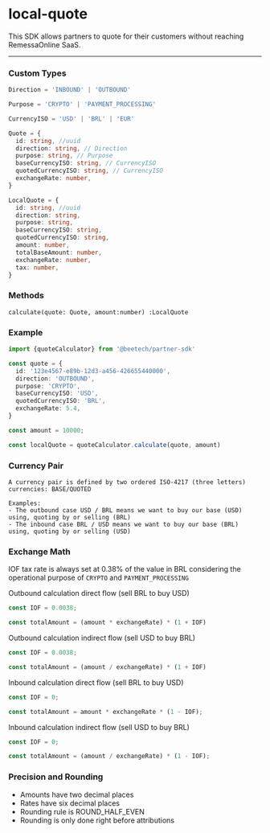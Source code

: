 # local-quote
This SDK allows partners to quote for their customers without reaching RemessaOnline SaaS.

---


### Custom Types


``` typescript
Direction = 'INBOUND' | 'OUTBOUND'

Purpose = 'CRYPTO' | 'PAYMENT_PROCESSING'

CurrencyISO = 'USD' | 'BRL' | 'EUR'

Quote = {
  id: string, //uuid
  direction: string, // Direction
  purpose: string, // Purpose
  baseCurrencyISO: string, // CurrencyISO
  quotedCurrencyISO: string, // CurrencyISO
  exchangeRate: number,
}

LocalQuote = {
  id: string, //uuid
  direction: string,
  purpose: string,
  baseCurrencyISO: string,
  quotedCurrencyISO: string,
  amount: number,
  totalBaseAmount: number,
  exchangeRate: number,
  tax: number,
}
```
### Methods
`calculate(quote: Quote, amount:number) :LocalQuote`
### Example
``` typescript
import {quoteCalculator} from '@beetech/partner-sdk'

const quote = {
  id: '123e4567-e89b-12d3-a456-426655440000',
  direction: 'OUTBOUND',
  purpose: 'CRYPTO',
  baseCurrencyISO: 'USD',
  quotedCurrencyISO: 'BRL',
  exchangeRate: 5.4,
}

const amount = 10000;

const localQuote = quoteCalculator.calculate(quote, amount)
```



### Currency Pair
```
A currency pair is defined by two ordered ISO-4217 (three letters) currencies: BASE/QUOTED

Examples:
- The outbound case USD / BRL means we want to buy our base (USD) using, quoting by or selling (BRL)
- The inbound case BRL / USD means we want to buy our base (BRL) using, quoting by or selling (USD)
```

### Exchange Math

IOF tax rate is always set at 0.38% of the value in BRL considering the operational purpose of `CRYPTO` and `PAYMENT_PROCESSING`



Outbound calculation direct flow (sell BRL to buy USD)
``` typescript
const IOF = 0.0038;
```

``` typescript
const totalAmount = (amount * exchangeRate) * (1 + IOF)
```

Outbound calculation indirect flow (sell USD to buy BRL)
``` typescript
const IOF = 0.0038;
```

``` typescript
const totalAmount = (amount / exchangeRate) * (1 + IOF)
```

Inbound calculation direct flow (sell BRL to buy USD)
``` typescript
const IOF = 0;
```

``` typescript
const totalAmount = amount * exchangeRate * (1 - IOF);
```

Inbound calculation indirect flow (sell USD to buy BRL)
``` typescript
const IOF = 0;
```

``` typescript
const totalAmount = (amount / exchangeRate) * (1 - IOF);
```

### Precision and Rounding
* Amounts have two decimal places
* Rates have six decimal places
* Rounding rule is ROUND_HALF_EVEN
* Rounding is only done right before attributions
